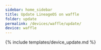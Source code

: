 ```yaml
---
sidebar: home_sidebar
title: Update LineageOS on waffle
folder: update
permalink: /devices/waffle/update/
device: waffle
---
```

{% include templates/device_update.md %}
